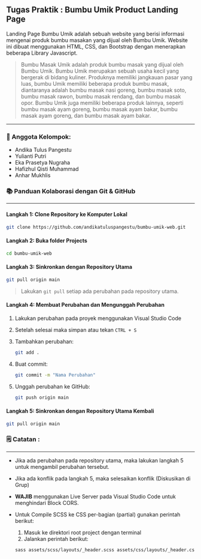 ## Tugas Praktik : Bumbu Umik Product Landing Page

Landing Page Bumbu Umik adalah sebuah website yang berisi informasi mengenai produk bumbu masakan yang dijual oleh Bumbu Umik. Website ini dibuat menggunakan HTML, CSS, dan Bootstrap dengan menerapkan beberapa Library Javascript.

> Bumbu Masak Umik adalah produk bumbu masak yang dijual oleh Bumbu Umik. Bumbu Umik merupakan sebuah usaha kecil yang bergerak di bidang kuliner. Produknya memiliki jangkauan pasar yang luas, bumbu Umik memiliki beberapa produk bumbu masak, diantaranya adalah bumbu masak nasi goreng, bumbu masak soto, bumbu masak rawon, bumbu masak rendang, dan bumbu masak opor. Bumbu Umik juga memiliki beberapa produk lainnya, seperti bumbu masak ayam goreng, bumbu masak ayam bakar, bumbu masak ayam goreng, dan bumbu masak ayam bakar.

---

### **🙇 Anggota Kelompok:**

- Andika Tulus Pangestu
- Yulianti Putri
- Eka Prasetya Nugraha
- Hafizhul Qisti Muhammad
- Anhar Mukhlis

### **📚 Panduan Kolaborasi dengan Git & GitHub**

---

#### **Langkah 1:** Clone Repository ke Komputer Lokal

```bash
git clone https://github.com/andikatuluspangestu/bumbu-umik-web.git
```

#### **Langkah 2:** Buka folder Projects

```bash
cd bumbu-umik-web
```

#### **Langkah 3:** Sinkronkan dengan Repository Utama

```bash
git pull origin main
```

> Lakukan `git pull` setiap ada perubahan pada repository utama.

#### **Langkah 4:** Membuat Perubahan dan Mengunggah Perubahan

1. Lakukan perubahan pada proyek menggunakan Visual Studio Code
2. Setelah selesai maka simpan atau tekan `CTRL + S`
3. Tambahkan perubahan:

   ```bash
   git add .
   ```

4. Buat commit:

   ```bash
   git commit -m "Nama Perubahan"
   ```

5. Unggah perubahan ke GitHub:

   ```bash
   git push origin main
   ```

#### **Langkah 5:** Sinkronkan dengan Repository Utama Kembali

```bash
git pull origin main
```

### **🗒 Catatan :**

---

- Jika ada perubahan pada repository utama, maka lakukan langkah 5 untuk mengambil perubahan tersebut.
- Jika ada konflik pada langkah 5, maka selesaikan konflik (Diskusikan di Grup)
- **WAJIB** menggunakan Live Server pada Visual Studio Code untuk menghindari Block CORS.
- Untuk Compile SCSS ke CSS per-bagian (partial) gunakan perintah berikut:
   1. Masuk ke direktori root project dengan terminal
   2. Jalankan perintah berikut:

   ```bash 
   sass assets/scss/layouts/_header.scss assets/css/layouts/_header.css --style compressed```
